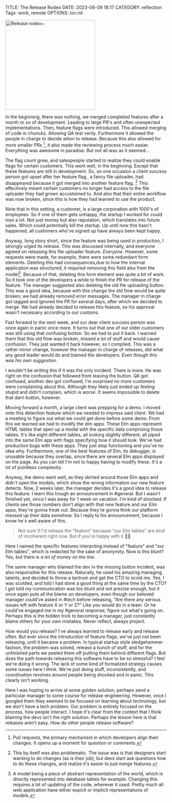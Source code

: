 TITLE: The Release Rodeo
DATE: 2023-06-09 18:17
CATEGORY: reflection
Tags: work, remote
OPTIONS: toc:nil

<style>
img[src="/images/2023/release-rodeo.png"]{
  height: 20em;
}
</style>

![Release rodeo~](/images/2023/release-rodeo.png)

In the beginning, there was nothing,
we merged completed features after a month or so of development.
Leading to large PR's and often unexpected implementations.
Then, feature flags were introduced.
This allowed merging of code in chuncks.
Allowing QA test verily.
Furthermore it allowed the people in charge to decide *when* to release.
Because this also allowed for more smaller PRs [^PR],
it also made the reviewing process much easier.
Everything was awesome in paradise.
But not all was as it seemed...

[^PR]: Pull requests, the primary mechanism in which developers align their changes.
       It opens up a moment for question or comments.

The flag count grew,
and salespeople started to realize they could enable flags for certain customers.
This went well, in the beginning.
Except that these features are still in development.
So, on one occasion a client success person got upset after her feature flag
, a fancy file uploader,
had disappeared because it got merged into another feature flag. [^problem]
This effectively meant certain customers no longer had access to the file uploader
they had grown accustomed to.
And also that their entire workflow was now broken,
since this is how they had learned to use the product.

[^problem]: This by itself was also problematic.
            The issue was is that designers start wanting to do changes (as is their job),
            but devs start ask questions how to do these changes,
            and realize it's easier to just merge features.

Note that in this setting, a customer, is a large corporation with 1000's of employees.
So if one of them gets unhappy,
the startup I worked for could lose a lot.
Not just money but also reputation, which translates into future sales.
Which could potentially kill the startup.
Up until now this hasn't happened,
all customers who've signed up have always been kept happy.

Anyway, long story short, since the feature was being used in production,
I strongly urged its release.
This was discussed internally,
and everyone agreed on releasing this file uploader feature.
*Everyone*. However, some requests were made, for example, there were some redundant form elements.
Deleting this had consequences,due to how the internal application was structured,
it required removing this field also from the model[^model].
Because of that, deleting this form element was quite a bit of work.
So it took one of the developers a while to finish the PR for release of the feature.
The manager suggested also deleting the old file uploading button.
This was a good idea,
because with this change the old flow would be quite broken;
we had already removed error messages.
The manager in charge got tagged and ignored the PR for several days,
after which we decided to merge.
We had already decided to release this feature,
so his approval wasn't necessary according to our customs.

Fast forward to the next week,
and our dear client success person was once again in panic once more.
It turns out that one of our older customers was still using that confusing button.
So we had to put it back.
I warned them that this old flow was broken,
missed a lot of stuff and would cause confusion.
They just wanted it back however, so I complied.
This was a rather minor change,
however the manager in charge of releases,
did what any good leader would do and blamed the developers.
*Even though this was his own suggestion*.

I wouldn't be writing this if it was the only incident.
There is more.
He was right on the confusion that followed from leaving the button.
QA got confused, another dev got confused, I'm surprised no more customers were complaining about this.
Although they likely just ended up feeling stupid and didn't complain, which is *worse*.
It seems impossible to delete that darn button, however.

Moving forward a month, a large client was prepping for a demo.
I moved onto this detection feature which we needed to impress said client.
We had a meeting to figure out what we could get done before some demo.
From this we learned we had to modify the elm apps.
These Elm apps represent HTML tables that open up a modal with the specific data comprising those tables.
It's like eight different tables, all looking slightly different,
all piped into the same Elm app with flags specifying how it should look.
We've had production bugs with these apps.
They just stop functioning and you've no idea why.
Furthermore, one of the best features of Elm,
its debugger, is unusable because they overlap,
since there are several Elm apps displayed on the page.
As you can tell I'm not to happy having to modify these.
It's a lot of pointless complexity.

Anyway, the demo went well,
as they skirted around those Elm apps and didn't open the modals,
which show the wrong information our new feature detects.
Now, 2 weeks later, the manager decides it's a good idea to release this feature.
I learn this trough an announcement in #general.
But I wasn't finished yet, since I was away for 1 week on vacation.
I'm kind of shocked.
If clients see those numbers don't align with that new feature and our Elm apps,
they're gonna freak out.
Because they're gonna think our platform messed up their data somehow.
So I reply to his announcement, because I know he's well aware of this.

> Not sure if I'd release the "feature" because "our Elm tables" are kind of incoherent right now. But if you're happy with it 🤷‍♂️

Here I named the specific features interacting instead of "feature" and "our Elm tables", which is redacted for the sake of anonymity.
Now is this blunt? Yes, but there is *a lot of money on the line*.

The same manager who blamed the dev in the missing button incident,
was also responsible for this release.
Naturally, he used his amazing managing talents,
and decided to throw a tantrum and get the CTO to scold me.
Yes, I was scolded, and told I had done a good thing at the same time by the CTO?
I got told my communication was too blunt and not precise enough,
but it once again puts all the blame on developers,
even though our beloved manager could've asked in #tech before releasing,
"Are there any serious issues left with feature X or Y or Z?"
Like you would do in a team.
Or he could've engaged me in my #general response, figure out what's going on.
Perhaps this is the hidden trick to becoming a manager,
just constantly blame others for your own mistakes.
Never reflect, always project.

How would you release?
I've always learned to release early and release often.
But ever since the introduction of feature flags,
we've just not been releasing, until it became a problem.
In typical startup style sledgehammer fashion,
the problem was solved, release a bunch of stuff,
and for the unfinished parts we peeled them off putting them behind different flags.
But does the path towards releasing this software have to be so stressful?
I feel we're doing it wrong.
The lack of some kind of formalized strategy causes some issues here I think.
We're just doing stuff, inconsistently, and coordination revolves around people being shocked and in panic.
This clearly isn't working.

Here I was hoping to arrive at some golden solution,
perhaps send a particular manager to some course for release engineering.
However, once I googled them they seemed to be focused on learning about technology,
but we don't have a tech problem.
Our problem is entirely focused on the process, how people interact.
I hope it's clear from the context that I think blaming the devs isn't the right solution.
Perhaps the lesson here is that releases aren't easy.
How do other people release software?

[^model]: A model being a piece of abstract representation of the world, which is directly represented into database tables for example. Changing this requires a lot of updating of the code, wherever it used. Pretty much all web application have either expicit or implicit representations of models.

